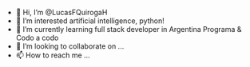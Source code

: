 - 👋 Hi, I’m @LucasFQuirogaH
- 👀 I’m interested artificial intelligence, python!
- 🌱 I’m currently learning full stack developer in Argentina Programa & Codo a codo
- 💞️ I’m looking to collaborate on ...
- 📫 How to reach me ...

<!---
LucasFQuirogaH/LucasFQuirogaH is a ✨ special ✨ repository because its `README.md` (this file) appears on your GitHub profile.
You can click the Preview link to take a look at your changes.
--->
